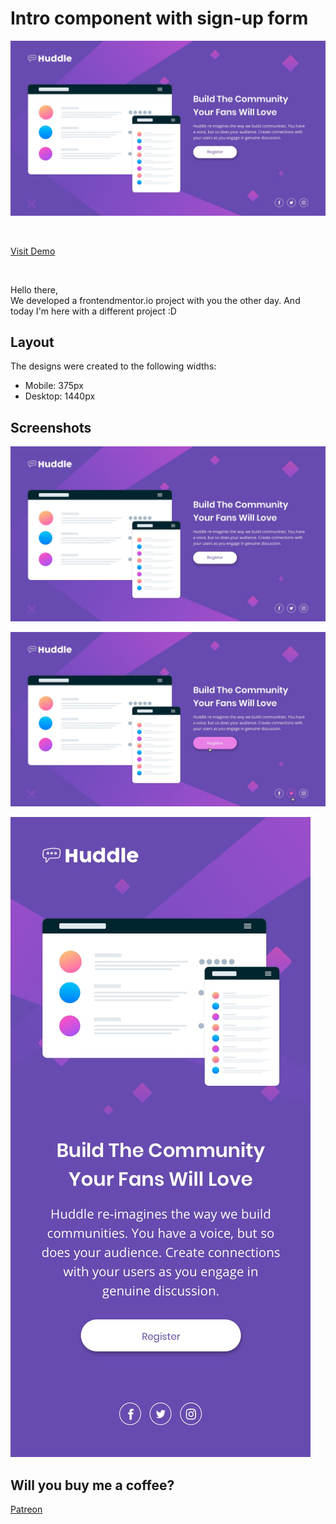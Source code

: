 # Intro component with sign-up form

![screenshot](/img/desktop-design.jpg)

<br>

[Visit Demo]()

<br>

Hello there, <br>
We developed a frontendmentor.io project with you the other day. And today I'm here with a different project :D

## Layout

The designs were created to the following widths:

- Mobile: 375px
- Desktop: 1440px

## Screenshots

![screenshot1](/img/desktop-design.jpg)

![screenshot2](/img/active-states.jpg)

![screenshot3](/img/mobile-design.jpg)

## Will you buy me a coffee?

[Patreon](https://www.patreon.com/keremgunes)
